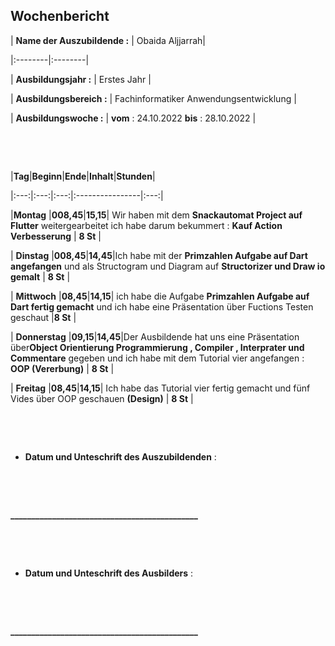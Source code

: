 ## Wochenbericht



| **Name der Auszubildende :** | Obaida Aljjarrah|

|:--------|:--------|

| **Ausbildungsjahr :** | Erstes Jahr |

| **Ausbildungsbereich :** | Fachinformatiker Anwendungsentwicklung |

| **Ausbildungswoche :** | **vom** : 24.10.2022 **bis** : 28.10.2022 |



&nbsp;

&nbsp;

|**Tag**|**Beginn**|**Ende**|**Inhalt**|**Stunden**|

|:---:|:---:|:---:|:----------------|:---:|

|**Montag** |**008,45**|**15,15**|  Wir haben mit dem **Snackautomat Project auf Flutter** weitergearbeitet ich habe darum bekummert : **Kauf Action Verbesserung** | **8 St** |

| **Dinstag** |**008,45**|**14,45**|Ich habe mit der **Primzahlen Aufgabe auf Dart angefangen** und als Structogram und Diagram auf **Structorizer und Draw io gemalt** | **8 St**  |

| **Mittwoch** |**08,45**|**14,15**| ich habe die Aufgabe **Primzahlen Aufgabe auf Dart fertig gemacht** und ich habe eine Präsentation über Fuctions Testen geschaut |**8 St** |

| **Donnerstag** |**09,15**|**14,45**|Der Ausbildende hat uns eine Präsentation über**Object Orientierung Programmierung , Compiler , Interprater und Commentare** gegeben und ich habe mit dem Tutorial vier angefangen : **OOP (Vererbung)**   | **8 St** |

| **Freitag** |**08,45**|**14,15**| Ich habe das Tutorial vier fertig gemacht und fünf Vides über OOP geschauen **(Design)** | **8 St** |



&nbsp;



&nbsp;



* **Datum und Unteschrift des Auszubildenden** :

&nbsp;

&nbsp;



**_____________________________________________**

&nbsp;

&nbsp;



* **Datum und Unteschrift des Ausbilders** :

&nbsp;

&nbsp;



**_____________________________________________**